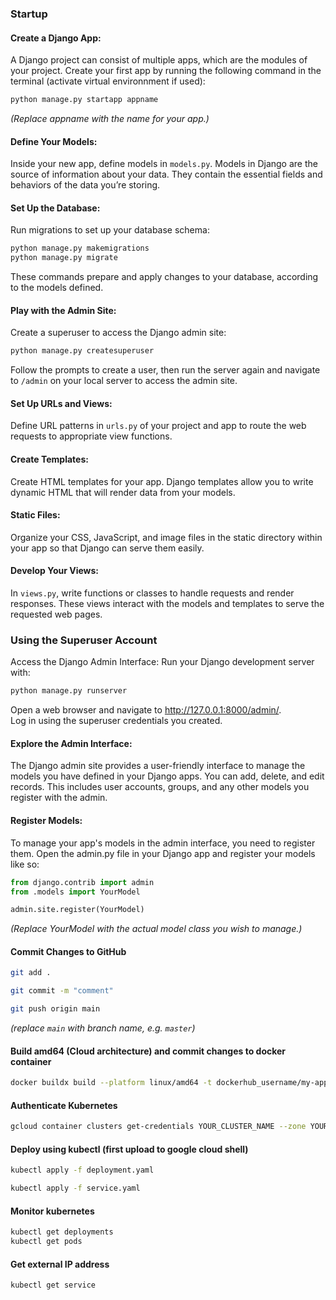 ### Startup

#### Create a Django App:
A Django project can consist of multiple apps, which are the modules of your project. Create your first app by running the following command in the terminal (activate virtual environnment if used):
```bash
python manage.py startapp appname
```
*(Replace appname with the name for your app.)*

#### Define Your Models:
Inside your new app, define models in `models.py`. Models in Django are the source of information about your data. They contain the essential fields and behaviors of the data you’re storing.

#### Set Up the Database:
Run migrations to set up your database schema:
```bash
python manage.py makemigrations
python manage.py migrate
```
These commands prepare and apply changes to your database, according to the models defined.

#### Play with the Admin Site:
Create a superuser to access the Django admin site:
```bash
python manage.py createsuperuser
```
Follow the prompts to create a user, then run the server again and navigate to `/admin` on your local server to access the admin site.

#### Set Up URLs and Views:
Define URL patterns in `urls.py` of your project and app to route the web requests to appropriate view functions.

#### Create Templates:
Create HTML templates for your app. Django templates allow you to write dynamic HTML that will render data from your models.

#### Static Files:
Organize your CSS, JavaScript, and image files in the static directory within your app so that Django can serve them easily.

#### Develop Your Views:
In `views.py`, write functions or classes to handle requests and render responses. These views interact with the models and templates to serve the requested web pages.

### Using the Superuser Account
Access the Django Admin Interface:
Run your Django development server with:
```bash
python manage.py runserver
```
Open a web browser and navigate to http://127.0.0.1:8000/admin/.   
Log in using the superuser credentials you created.

#### Explore the Admin Interface:
The Django admin site provides a user-friendly interface to manage the models you have defined in your Django apps.
You can add, delete, and edit records. This includes user accounts, groups, and any other models you register with the admin.

#### Register Models:
To manage your app's models in the admin interface, you need to register them. Open the admin.py file in your Django app and register your models like so:
```python
from django.contrib import admin
from .models import YourModel

admin.site.register(YourModel)
```
*(Replace YourModel with the actual model class you wish to manage.)*

#### Commit Changes to GitHub
```zsh
git add .
```
```zsh
git commit -m "comment"
```
```zsh
git push origin main
```
*(replace `main` with branch name, e.g. `master`)*

#### Build amd64 (Cloud architecture) and commit changes to docker container
```zsh
docker buildx build --platform linux/amd64 -t dockerhub_username/my-app:tag --push .
```

#### Authenticate Kubernetes
```bash
gcloud container clusters get-credentials YOUR_CLUSTER_NAME --zone YOUR_CLUSTER_ZONE --project YOUR_PROJECT_ID
```

#### Deploy using kubectl (first upload to google cloud shell)
```bash
kubectl apply -f deployment.yaml
```
```bash
kubectl apply -f service.yaml
```

#### Monitor kubernetes
```bash
kubectl get deployments
kubectl get pods
```

#### Get external IP address
```bash
kubectl get service
```